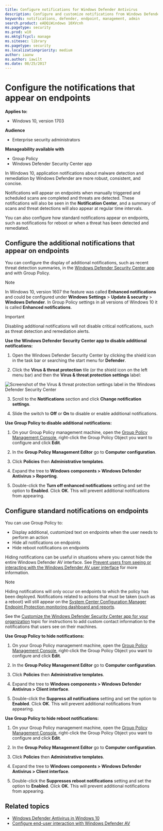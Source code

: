 ```yaml
---
title: Configure notifications for Windows Defender Antivirus
description: Configure and customize notifications from Windows Defender AV.
keywords: notifications, defender, endpoint, management, admin
search.product: eADQiWindows 10XVcnh
ms.pagetype: security
ms.prod: w10
ms.mktglfcycl: manage
ms.sitesec: library
ms.pagetype: security
ms.localizationpriority: medium
author: iaanw
ms.author: iawilt
ms.date: 08/25/2017
---
```


# Configure the notifications that appear on endpoints

**Applies to:**

- Windows 10, version 1703

**Audience**

- Enterprise security administrators

**Manageability available with**

- Group Policy
- Windows Defender Security Center app

In Windows 10, application notifications about malware detection and remediation by Windows Defender are more robust, consistent, and concise.

Notifications will appear on endpoints when manually triggered and scheduled scans are completed and threats are detected. These notifications will also be seen in the **Notification Center**, and a summary of scans and threat detections will also appear at regular time intervals.

You can also configure how standard notifications appear on endpoints, such as notifications for reboot or when a threat has been detected and remediated.

## Configure the additional notifications that appear on endpoints

You can configure the display of additional notifications, such as recent threat detection summaries, in the [Windows Defender Security Center app](windows-defender-security-center-antivirus.md) and with Group Policy.

> [!NOTE]
> In Windows 10, version 1607 the feature was called **Enhanced notifications** and could be configured under **Windows Settings** > **Update & security** > **Windows Defender**. In Group Policy settings in all versions of Windows 10 it is called **Enhanced notifications**.

> [!IMPORTANT]
> Disabling additional notifications will not disable critical notifications, such as threat detection and remediation alerts.

**Use the Windows Defender Security Center app to disable additional notifications:** 

1. Open the Windows Defender Security Center by clicking the shield icon in the task bar or searching the start menu for **Defender**.

2. Click the **Virus & threat protection** tile (or the shield icon on the left menu bar) and then the **Virus & threat protection settings** label:

![Screenshot of the Virus & threat protection settings label in the Windows Defender Security Center](images/defender/wdav-protection-settings-wdsc.png)
    
3.	Scroll to the **Notifications** section and click **Change notification settings**.

4. Slide the switch to **Off** or **On** to disable or enable additional notifications.

**Use Group Policy to disable additional notifications:**

1.  On your Group Policy management machine, open the [Group Policy Management Console](https://technet.microsoft.com/library/cc731212.aspx), right-click the Group Policy Object you want to configure and click **Edit**.

3.  In the **Group Policy Management Editor** go to **Computer configuration**.

4.  Click **Policies** then **Administrative templates**.

5.  Expand the tree to **Windows components > Windows Defender Antivirus > Reporting**. 

6.  Double-click the **Turn off enhanced notifications** setting and set the option to **Enabled**. Click **OK**. This will prevent additional notifications from appearing.


## Configure standard notifications on endpoints

You can use Group Policy to:
- Display additional, customized text on endpoints when the user needs to perform an action
- Hide all notifications on endpoints
- Hide reboot notifications on endpoints

Hiding notifications can be useful in situations where you cannot hide the entire Windows Defender AV interface. See [Prevent users from seeing or interacting with the Windows Defender AV user interface](prevent-end-user-interaction-windows-defender-antivirus.md) for more information.

> [!NOTE]
> Hiding notifications will only occur on endpoints to which the policy has been deployed. Notifications related to actions that must be taken (such as a reboot) will still appear on the [System Center Configuration Manager Endpoint Protection monitoring dashboard and reports](https://docs.microsoft.com/en-us/sccm/protect/deploy-use/monitor-endpoint-protection).

See the [Customize the Windows Defender Security Center app for your organization](/windows/threat-protection/windows-defender-security-center/windows-defender-security-center-antivirus) topic for instructions to add custom contact information to the notifications that users see on their machines.

**Use Group Policy to hide notifications:**

1.  On your Group Policy management machine, open the [Group Policy Management Console](https://technet.microsoft.com/library/cc731212.aspx), right-click the Group Policy Object you want to configure and click **Edit**.

3.  In the **Group Policy Management Editor** go to **Computer configuration**.

4.  Click **Policies** then **Administrative templates**.

5.  Expand the tree to **Windows components > Windows Defender Antivirus > Client interface**. 

6.  Double-click the **Suppress all notifications** setting and set the option to **Enabled**. Click **OK**. This will prevent additional notifications from appearing.

**Use Group Policy to hide reboot notifications:**

1.  On your Group Policy management machine, open the [Group Policy Management Console](https://technet.microsoft.com/library/cc731212.aspx), right-click the Group Policy Object you want to configure and click **Edit**.

3.  In the **Group Policy Management Editor** go to **Computer configuration**.

4.  Click **Policies** then **Administrative templates**.

5.  Expand the tree to **Windows components > Windows Defender Antivirus > Client interface**. 

6.  Double-click the **Suppresses reboot notifications** setting and set the option to **Enabled**. Click **OK**. This will prevent additional notifications from appearing.






## Related topics

- [Windows Defender Antivirus in Windows 10](windows-defender-antivirus-in-windows-10.md)
- [Configure end-user interaction with Windows Defender AV](configure-end-user-interaction-windows-defender-antivirus.md)
